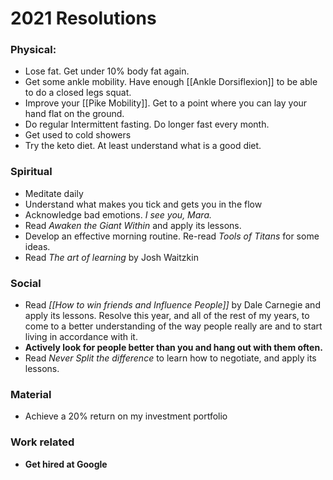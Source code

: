# 2021 Resolutions

### Physical:
- Lose fat. Get under 10% body fat again.
- Get some ankle mobility. Have enough [[Ankle Dorsiflexion]] to be able to do a closed legs squat.
- Improve your [[Pike Mobility]]. Get to a point where you can lay your hand flat on the ground.
- Do regular Intermittent fasting. Do longer fast every month.
- Get used to cold showers
- Try the keto diet. At least understand what is a good diet.

### Spiritual
- Meditate daily
- Understand what makes you tick and gets you in the flow
- Acknowledge bad emotions. *I see you, Mara.*
- Read *Awaken the Giant Within* and apply its lessons.
- Develop an effective morning routine. Re-read *Tools of Titans* for some ideas.
- Read *The art of learning* by Josh Waitzkin

### Social
- Read *[[How to win friends and Influence People]]* by Dale Carnegie and apply its lessons. Resolve this year, and all of the rest of my years, to come to a better understanding of the way people really are and to start living in accordance with it.
- **Actively look for people better than you and hang out with them often.**
- Read *Never Split the difference* to learn how to negotiate, and apply its lessons.

### Material
- Achieve a 20% return on my investment portfolio

### Work related
- **Get hired at Google**